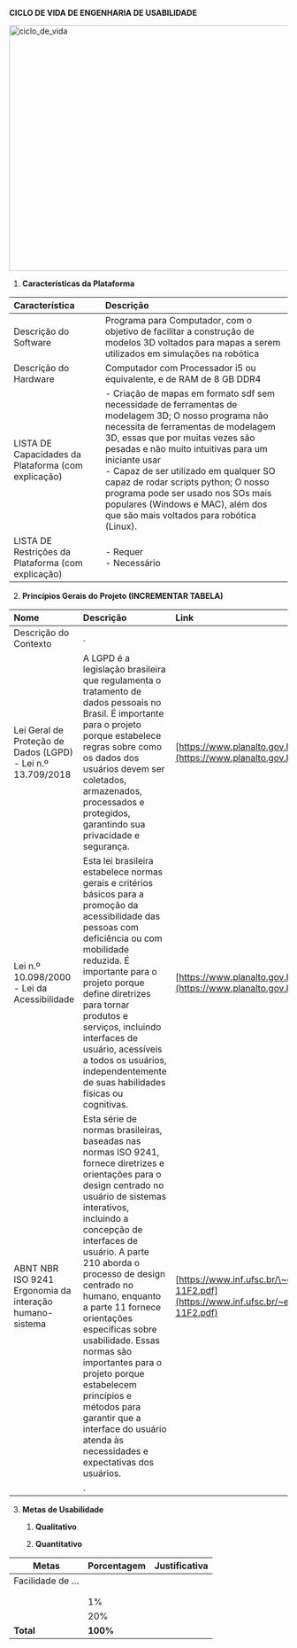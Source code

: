 **CICLO DE VIDA DE ENGENHARIA DE USABILIDADE**

<img width="611" height="444" alt="ciclo_de_vida" src="https://github.com/user-attachments/assets/cdeaf626-28d7-4149-9b2b-e39c1c08c58c" />


1. **Características da Plataforma**  
   

| Característica | Descrição |
| :---- | :---- |
| Descrição do Software | Programa para Computador, com o objetivo de facilitar a construção de modelos 3D voltados para mapas a serem utilizados em simulações na robótica  |
| Descrição do Hardware | Computador com Processador i5 ou equivalente, e de RAM de 8 GB DDR4 |
| LISTA DE Capacidades da Plataforma (com explicação) | - Criação de mapas em formato sdf sem necessidade de ferramentas de modelagem 3D; O nosso programa não necessita de ferramentas de modelagem 3D, essas que por muitas vezes são pesadas e não muito intuitivas para um iniciante usar<br>- Capaz de ser utilizado em qualquer SO capaz de rodar scripts python; O nosso programa pode ser usado nos SOs mais populares (Windows e MAC), além dos que são mais voltados para robótica (Linux).|
| LISTA DE Restrições da Plataforma (com explicação) | - Requer<br>- Necessário   |

2. **Princípios Gerais do Projeto (INCREMENTAR TABELA)**     

| Nome | Descrição | Link |
| :---- | :---- | :---- |
| Descrição do Contexto | .  |  |
| Lei Geral de Proteção de Dados (LGPD) \- Lei n.º 13.709/2018 | A LGPD é a legislação brasileira que regulamenta o tratamento de dados pessoais no Brasil. É importante para o projeto porque estabelece regras sobre como os dados dos usuários devem ser coletados, armazenados, processados e protegidos, garantindo sua privacidade e segurança. | [https://www.planalto.gov.br/ccivil\_03/\_ato2015-2018/2018/lei/l13709.htm](https://www.planalto.gov.br/ccivil_03/_ato2015-2018/2018/lei/l13709.htm) |
| Lei n.º 10.098/2000 \- Lei da Acessibilidade |  Esta lei brasileira estabelece normas gerais e critérios básicos para a promoção da acessibilidade das pessoas com deficiência ou com mobilidade reduzida. É importante para o projeto porque define diretrizes para tornar produtos e serviços, incluindo interfaces de usuário, acessíveis a todos os usuários, independentemente de suas habilidades físicas ou cognitivas. | [https://www.planalto.gov.br/ccivil\_03/leis/l10098.htm](https://www.planalto.gov.br/ccivil_03/leis/l10098.htm) |
| ABNT NBR ISO 9241 Ergonomia da interação humano-sistema |  Esta série de normas brasileiras, baseadas nas normas ISO 9241, fornece diretrizes e orientações para o design centrado no usuário de sistemas interativos, incluindo a concepção de interfaces de usuário. A parte 210 aborda o processo de design centrado no humano, enquanto a parte 11 fornece orientações específicas sobre usabilidade. Essas normas são importantes para o projeto porque estabelecem princípios e métodos para garantir que a interface do usuário atenda às necessidades e expectativas dos usuários. | [https://www.inf.ufsc.br/\~edla.ramos/ine5624/\_Walter/Normas/Parte%2011/iso9241-11F2.pdf](https://www.inf.ufsc.br/~edla.ramos/ine5624/_Walter/Normas/Parte%2011/iso9241-11F2.pdf) |
|  | . |  |

   

3. **Metas de Usabilidade**

   1. **Qualitativo**

    


   2. **Quantitativo**  
    
| Metas | Porcentagem | Justificativa |
| ----- | :---- | :---- |
| Facilidade de … |  |  |
|  |  |  |
|  |  |  |
|  | 1% |  |
|  | 20% |  |
| **Total** | **100%** |  |





